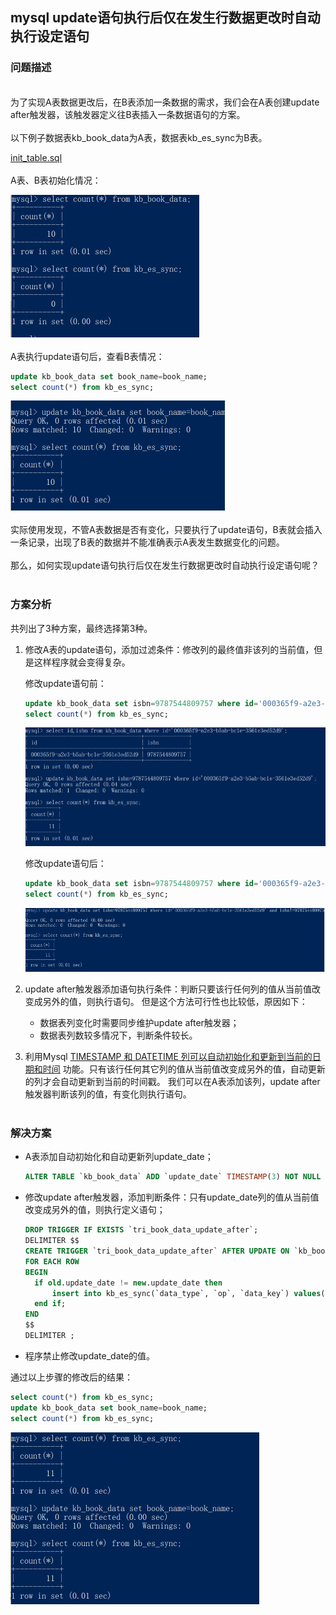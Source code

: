 ## mysql update语句执行后仅在发生行数据更改时自动执行设定语句

### 问题描述
<br>
为了实现A表数据更改后，在B表添加一条数据的需求，我们会在A表创建update after触发器，该触发器定义往B表插入一条数据语句的方案。
<br>
<br>
以下例子数据表kb_book_data为A表，数据表kb_es_sync为B表。

[init_table.sql](https://github.com/xhiny/coding-exp/blob/main/mysql/mysql_exec_sql_on_update_after/init_table.sql)
<br>
<br>
A表、B表初始化情况：
<br>

![image-20210327160029377](https://github.com/xhiny/coding-exp/blob/main/mysql/mysql_exec_sql_on_update_after/init_info.png)  
<br>
A表执行update语句后，查看B表情况：
```sql
update kb_book_data set book_name=book_name;
select count(*) from kb_es_sync;
```

![image-20210327160338274](https://github.com/xhiny/coding-exp/blob/main/mysql/mysql_exec_sql_on_update_after/show_problem.png)  
<br>
实际使用发现，不管A表数据是否有变化，只要执行了update语句，B表就会插入一条记录，出现了B表的数据并不能准确表示A表发生数据变化的问题。
<br>
<br>
那么，如何实现update语句执行后仅在发生行数据更改时自动执行设定语句呢？  
<br>
### 方案分析
共列出了3种方案，最终选择第3种。 
1. 修改A表的update语句，添加过滤条件：修改列的最终值非该列的当前值，但是这样程序就会变得复杂。  

	修改update语句前：
  
    ```sql
    update kb_book_data set isbn=9787544809757 where id='000365f9-a2e3-b5ab-bc1e-3561e3ed52d9';
    select count(*) from kb_es_sync;
    ```
   
   ![image-20210327160948399](https://github.com/xhiny/coding-exp/blob/main/mysql/mysql_exec_sql_on_update_after/solution-1.png)

	修改update语句后：   
    ```sql
    update kb_book_data set isbn=9787544809757 where id='000365f9-a2e3-b5ab-bc1e-3561e3ed52d9' and isbn!=9787544809757; 
    select count(*) from kb_es_sync; 
    ```
   
   ![image-20210327161105793](https://github.com/xhiny/coding-exp/blob/main/mysql/mysql_exec_sql_on_update_after/solution-1-2.png) 
   <br>
2. update after触发器添加语句执行条件：判断只要该行任何列的值从当前值改变成另外的值，则执行语句。  但是这个方法可行性也比较低，原因如下： 
   + 数据表列变化时需要同步维护update after触发器； 
   + 数据表列数较多情况下，判断条件较长。 
     <br>
3. 利用Mysql [TIMESTAMP 和 DATETIME 列可以自动初始化和更新到当前的日期和时间](https://dev.mysql.com/doc/refman/8.0/en/timestamp-initialization.html) 功能。只有该行任何其它列的值从当前值改变成另外的值，自动更新的列才会自动更新到当前的时间戳。 
我们可以在A表添加该列，update after触发器判断该列的值，有变化则执行语句。   
   <br>
### 解决方案
+ A表添加自动初始化和自动更新列update_date； 

  ```sql
  ALTER TABLE `kb_book_data` ADD `update_date` TIMESTAMP(3) NOT NULL DEFAULT CURRENT_TIMESTAMP(3) ON UPDATE CURRENT_TIMESTAMP(3) COMMENT '禁止手动修改' AFTER `create_date`;
  ```
+ 修改update after触发器，添加判断条件：只有update_date列的值从当前值改变成另外的值，则执行定义语句；

  ```sql
  DROP TRIGGER IF EXISTS `tri_book_data_update_after`;
  DELIMITER $$
  CREATE TRIGGER `tri_book_data_update_after` AFTER UPDATE ON `kb_book_data` 
  FOR EACH ROW 
  BEGIN 
    if old.update_date != new.update_date then 
        insert into kb_es_sync(`data_type`, `op`, `data_key`) values('book_data', 'update', new.id); 
    end if; 
  END
  $$
  DELIMITER ;
  ```
+ 程序禁止修改update_date的值。  


通过以上步骤的修改后的结果：  

```sql
select count(*) from kb_es_sync;
update kb_book_data set book_name=book_name;
select count(*) from kb_es_sync;
```

![image-20210327162057541](https://github.com/xhiny/coding-exp/blob/main/mysql/mysql_exec_sql_on_update_after/normal.png)  